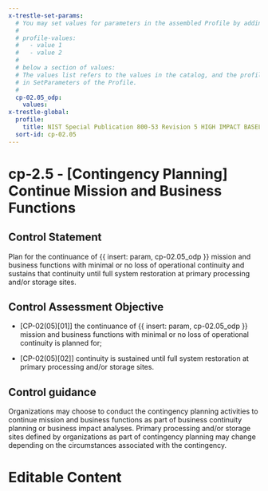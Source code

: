 ```yaml
---
x-trestle-set-params:
  # You may set values for parameters in the assembled Profile by adding
  #
  # profile-values:
  #   - value 1
  #   - value 2
  #
  # below a section of values:
  # The values list refers to the values in the catalog, and the profile-values represent values
  # in SetParameters of the Profile.
  #
  cp-02.05_odp:
    values:
x-trestle-global:
  profile:
    title: NIST Special Publication 800-53 Revision 5 HIGH IMPACT BASELINE
  sort-id: cp-02.05
---
```


# cp-2.5 - \[Contingency Planning\] Continue Mission and Business Functions

## Control Statement

Plan for the continuance of {{ insert: param, cp-02.05_odp }} mission and business functions with minimal or no loss of operational continuity and sustains that continuity until full system restoration at primary processing and/or storage sites.

## Control Assessment Objective

- \[CP-02(05)[01]\] the continuance of {{ insert: param, cp-02.05_odp }} mission and business functions with minimal or no loss of operational continuity is planned for;

- \[CP-02(05)[02]\] continuity is sustained until full system restoration at primary processing and/or storage sites.

## Control guidance

Organizations may choose to conduct the contingency planning activities to continue mission and business functions as part of business continuity planning or business impact analyses. Primary processing and/or storage sites defined by organizations as part of contingency planning may change depending on the circumstances associated with the contingency.

# Editable Content

<!-- Make additions and edits below -->
<!-- The above represents the contents of the control as received by the profile, prior to additions. -->
<!-- If the profile makes additions to the control, they will appear below. -->
<!-- The above markdown may not be edited but you may edit the content below, and/or introduce new additions to be made by the profile. -->
<!-- If there is a yaml header at the top, parameter values may be edited. Use --set-parameters to incorporate the changes during assembly. -->
<!-- The content here will then replace what is in the profile for this control, after running profile-assemble. -->
<!-- The current profile has no added parts for this control, but you may add new ones here. -->
<!-- Each addition must have a heading either of the form ## Control my_addition_name -->
<!-- or ## Part a. (where the a. refers to one of the control statement labels.) -->
<!-- "## Control" parts are new parts added after the statement part. -->
<!-- "## Part" parts are new parts added into the top-level statement part with that label. -->
<!-- Subparts may be added with nested hash levels of the form ### My Subpart Name -->
<!-- underneath the parent ## Control or ## Part being added -->
<!-- See https://ibm.github.io/compliance-trestle/tutorials/ssp_profile_catalog_authoring/ssp_profile_catalog_authoring for guidance. -->
